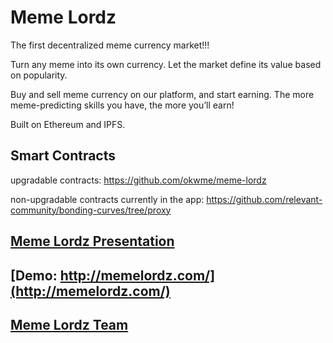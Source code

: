 # Meme Lordz

The first decentralized meme currency market!!!

Turn any meme into its own currency. Let the market define its value based on popularity.

Buy and sell meme currency on our platform, and start earning. The more meme-predicting skills you have, the more you’ll earn!

Built on Ethereum and IPFS.

## Smart Contracts

upgradable contracts: https://github.com/okwme/meme-lordz

non-upgradable contracts currently in the app: https://github.com/relevant-community/bonding-curves/tree/proxy

## [Meme Lordz Presentation](https://docs.google.com/presentation/d/1D3drCDtPYKpPAJGv25BisYeXApSyHIoFpMDc9viWjk8/edit#slide=id.g3f1fc4cf36_0_152)

## [Demo: http://memelordz.com/](http://memelordz.com/)

## [Meme Lordz Team](https://docs.google.com/presentation/d/1-O7N9PUd49aBopDYo8IKhBOexhO_gu8zVS48M5GCzh4/edit?usp=sharing)
